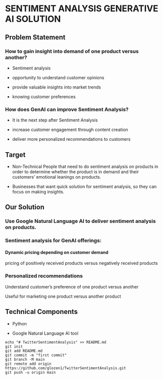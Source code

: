 # SENTIMENT ANALYSIS GENERATIVE AI SOLUTION


## Problem Statement

### How to gain insight into demand of one product versus another?

- Sentiment analysis

- opportunity to understand customer opinions

- provide valuable insights into market trends

- knowing customer preferences


### How does GenAI can improve Sentiment Analysis?

* It is the next step after Sentiment Analysis

* increase customer engagement through content creation

* deliver more personalized recommendations to customers


## Target

* Non-Technical People that need to do sentiment analysis on products in order to determine whether the product is in demand and their customers’ emotional leanings on products.​

* Businesses that want quick solution for sentiment analysis, so they can focus on making insights.​

## Our Solution

### Use Google Natural Language AI to deliver sentiment analysis on products.​

### Sentiment analysis for GenAI offerings:

#### Dynamic pricing depending on customer demand

pricing of positively received products versus negatively received products

### Personalized recommendations

Understand customer’s preference of one product versus another

Useful for marketing one product versus another product


## Technical Components

* Python

* Google Natural Language AI tool

```
echo "# TwitterSentimentAnalysis" >> README.md
git init
git add README.md
git commit -m "first commit"
git branch -M main
git remote add origin https://github.com/glozen1/TwitterSentimentAnalysis.git
git push -u origin main
```